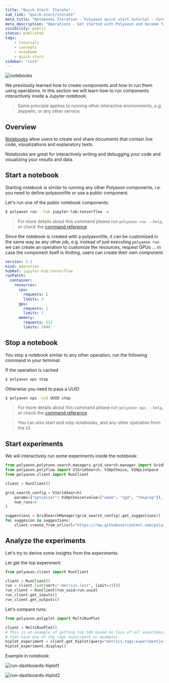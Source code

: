 ```yaml
---
title: "Quick Start: Iterate"
sub_link: "quick-start/iterate"
meta_title: "Notebooks Iteration - Polyaxon quick start tutorial - Core Concepts"
meta_description: "Operations - Get started with Polyaxon and become familiar with the ecosystem of Polyaxon with a top-level overview and useful links to get you started."
visibility: public
status: published
tags:
    - tutorials
    - concepts
    - notebook
    - quick-start
sidebar: "core"
---
```


![notebooks](../../../../content/images/concepts/dashboard/notebooks.png)

We previously learned how to create components and how to run them using operations. 
In this section we will learn how to run components interactively inside a Jupyter notebook.

> Same principle applies to running other interactive environments, e.g. zeppelin, or any other service.  

## Overview

[Notebooks](https://jupyter.org/) allow users to create and share documents that contain live code,
visualizations and explanatory texts.

Notebooks are great for interactively writing and debugging your code and visualizing your results and data.

## Start a notebook

Starting notebook is similar to running any other Polyaxon components, i.e. you need to define polyaxonfile or use a public component.

Let's run one of the public notebook components:

```bash
$ polyaxon run --hub jupyter-lab:tensorflow -w
```

> For more details about this command please run `polyaxon run --help`, 
or check the [command reference](/docs/core/cli/run/)

Since the notebook is created with a polyaxonfile, it can be customized in the same way as any other job, e.g. instead of just executing `polyaxon run` 
we can create an operation to customize the resources, request GPUs ... in case the component itself is limiting, users can create their own component:

```yaml
version: 1.1
kind: operation
hubRef: jupyter-hub:tensorflow
runPatch:
  container:
    resources:
      cpu:
        requests: 2
        limits: 4
      gpu:
        requests: 1
        limits: 1
      memory:
        requests: 512
        limits: 2048
```

## Stop a notebook

You stop a notebook similar to any other operation, run the following command in your terminal:

If the operation is cached

```bash
$ polyaxon ops stop
```

Otherwise you need to pass a UUID

```bash
$ polyaxon ops -uid UUID stop
```

> For more details about this command please run `polyaxon ops --help`, 
or check the [command reference](/docs/core/cli/ops/)

> You can also start and stop notebooks, and any other operation from the UI. 


## Start experiments

We will interactively run some experiments inside the notebook:

```python
from polyaxon.polytune.search_managers.grid_search.manager import GridSearchManager
from polyaxon.polyflow import V1GridSearch, V1HpChoice, V1HpLinSpace
from polyaxon.client import RunClient

client = RunClient()

grid_search_config = V1GridSearch(
    params={"optimizer": V1HpChoice(value=["adam", "sgd", "rmsprop"]), "dropout": V1HpLinSpace(value={'num': 20, 'start': 0.1, 'stop': 0.5})},
    num_runs=5
) 

suggestions = GridSearchManager(grid_search_config).get_suggestions()
for suggesion in suggestions:
    client.create_from_url(url="https://raw.githubusercontent.com/polyaxon/polyaxon-quick-start/master/experimentation/simple.yml", params=suggesion)
```


## Analyze the experiments

Let's try to derive some insights from the experiments.

Let get the top experiment:

```python
from polyaxon.client import RunClient

client = RunClient()
run = client.list(sort="-metrics.loss", limit=1)[0]
run_client = RunClient(run_uuid=run.uuid)
run_client.get_inputs()
run_client.get_outputs()
```

Let's compare runs:

```python
from polyaxon.polyplot import MultiRunPlot

client = MultiRunPlot()
# This is an example of getting top 100 based on loss of all experiment 
# that have one of the tags experiment or examples 
hiplot_experiment = client.get_hiplot(query="metrics.tags:experiment|examples", sort="-metrics.loss", limit=100)
hiplot_experiment.display()
```

Example in notebook:

![run-dashboards-hiplot1](../../../../content/images/dashboard/runs/programmatic-hiplot1.png)

![run-dashboards-hiplot2](../../../../content/images/dashboard/runs/programmatic-hiplot2.png)

